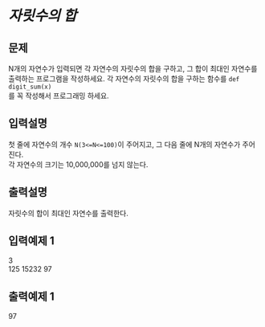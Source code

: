 # *자릿수의 합*
## 문제  
N개의 자연수가 입력되면 각 자연수의 자릿수의 합을 구하고, 그 합이 최대인 자연수를  
출력하는 프로그램을 작성하세요. 각 자연수의 자릿수의 합을 구하는 함수를 `def digit_sum(x)`  
를 꼭 작성해서 프로그래밍 하세요.  
## 입력설명
첫 줄에 자연수의 개수 `N(3<=N<=100)`이 주어지고, 그 다음 줄에 N개의 자연수가 주어진다.  
각 자연수의 크기는 10,000,000를 넘지 않는다.
## 출력설명  
자릿수의 합이 최대인 자연수를 출력한다.
## 입력예제 1  
3  
125 15232 97  
## 출력예제 1
97